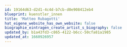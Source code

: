 ```yaml
---
id: 19164d63-d2d1-4c4d-b7cb-d0e908412eb4
blueprint: kuenstler_innen
title: 'Matteo Rubagotti'
hat_eigene_website_has_own_website: false
biographie_eintragen_create_artist_s_biography: false
updated_by: b1a43fd3-c865-4122-b6cc-50cfa81a1985
updated_at: 1660926957
---
```


